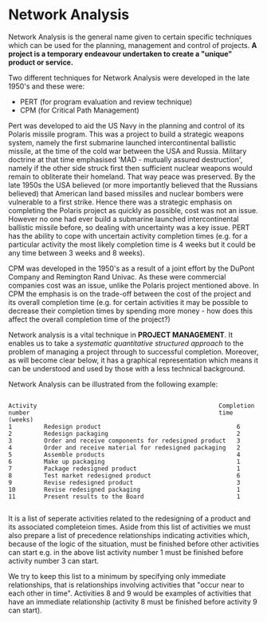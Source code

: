Network Analysis
=========================
Network Analysis is the general name given to certain specific techniques which can be used for the planning, management and control of projects. **A project is a temporary endeavour undertaken to create a "unique" product or service.**

Two different techniques for Network Analysis were developed in the late 1950's and these were: 
- PERT (for program evaluation and review technique) 
- CPM (for Critical Path Management)

Pert was developed to aid the US Navy in the planning and control of its Polaris missile program. This was a project to build a strategic weapons system, namely the first submarine launched intercontinental ballistic missile, at the time of the cold war between the USA and Russia. Military doctrine at that time emphasised 'MAD - mutually assured destruction', namely if the other side struck first then sufficient nuclear weapons would remain to obliterate their homeland. That way peace was preserved. By the late 1950s the USA believed (or more importantly believed that the Russians believed) that American land based missiles and nuclear bombers were vulnerable to a first strike. Hence there was a strategic emphasis on completing the Polaris project as quickly as possible, cost was not an issue. However no one had ever build a submarine launched intercontinental ballistic missile before, so dealing with uncertainty was a key issue. PERT has the ability to cope with uncertain activity completion times (e.g. for a particular activity the most likely completion time is 4 weeks but it could be any time between 3 weeks and 8 weeks). 

CPM was developed in the 1950's as a result of a joint effort by the DuPont Company and Remington Rand Univac. As these were commercial companies cost was an issue, unlike the Polaris project mentioned above. In CPM the emphasis is on the trade-off between the cost of the project and its overall completion time (e.g. for certain activities it may be possible to decrease their completion times by spending more money - how does this affect the overall completion time of the project?)

Network analysis is a vital technique in **PROJECT MANAGEMENT**. It enables us to take a *systematic quantitative structured approach* to the problem of managing a project through to successful completion. Moreover, as will become clear below, it has a graphical representation which means it can be understood and used by those with a less technical background.

Network Analysis can be illustrated from the following example:


<pre><code>
Activity                                                   Completion 
number                                                     time (weeks)
1         Redesign product                                      6
2         Redesign packaging                                    2
3         Order and receive components for redesigned product   3
4         Order and receive material for redesigned packaging   2
5         Assemble products                                     4
6         Make up packaging                                     1
7         Package redesigned product                            1
8         Test market redesigned product                        6
9         Revise redesigned product                             3
10        Revise redesigned packaging                           1
11        Present results to the Board                          1

</code></pre>

It is a list of seperate activities related to the redesigning of a product and its associated completeion times. Aside from this list of activities we must also prepare a list of precedence relationships indicating activities which, because of the logic of the situation, must be finished before other activities can start e.g. in the above list activity number 1 must be finished before activity number 3 can start. 

We try to keep this list to a minimum by specifying only immediate relationships, that is relationships involving activities that "occur near to each other in time". Activities 8 and 9 would be examples of activities that have an immediate relationship (activity 8 must be finished before activity 9 can start). 
